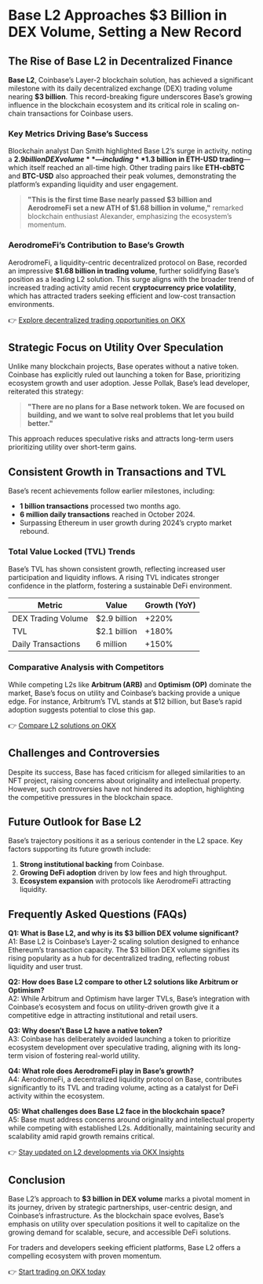 # Base L2 Approaches $3 Billion in DEX Volume, Setting a New Record  

## The Rise of Base L2 in Decentralized Finance  

**Base L2**, Coinbase’s Layer-2 blockchain solution, has achieved a significant milestone with its daily decentralized exchange (DEX) trading volume nearing **$3 billion**. This record-breaking figure underscores Base’s growing influence in the blockchain ecosystem and its critical role in scaling on-chain transactions for Coinbase users.  

### Key Metrics Driving Base’s Success  

Blockchain analyst Dan Smith highlighted Base L2’s surge in activity, noting a **$2.9 billion DEX volume**—including **$1.3 billion in ETH-USD trading**—which itself reached an all-time high. Other trading pairs like **ETH-cbBTC** and **BTC-USD** also approached their peak volumes, demonstrating the platform’s expanding liquidity and user engagement.  

> **"This is the first time Base nearly passed $3 billion and AerodromeFi set a new ATH of $1.68 billion in volume,"** remarked blockchain enthusiast Alexander, emphasizing the ecosystem’s momentum.  

### AerodromeFi’s Contribution to Base’s Growth  

AerodromeFi, a liquidity-centric decentralized protocol on Base, recorded an impressive **$1.68 billion in trading volume**, further solidifying Base’s position as a leading L2 solution. This surge aligns with the broader trend of increased trading activity amid recent **cryptocurrency price volatility**, which has attracted traders seeking efficient and low-cost transaction environments.  

👉 [Explore decentralized trading opportunities on OKX](https://bit.ly/okx-bonus)  

## Strategic Focus on Utility Over Speculation  

Unlike many blockchain projects, Base operates without a native token. Coinbase has explicitly ruled out launching a token for Base, prioritizing ecosystem growth and user adoption. Jesse Pollak, Base’s lead developer, reiterated this strategy:  

> **"There are no plans for a Base network token. We are focused on building, and we want to solve real problems that let you build better."**  

This approach reduces speculative risks and attracts long-term users prioritizing utility over short-term gains.  

## Consistent Growth in Transactions and TVL  

Base’s recent achievements follow earlier milestones, including:  
- **1 billion transactions** processed two months ago.  
- **6 million daily transactions** reached in October 2024.  
- Surpassing Ethereum in user growth during 2024’s crypto market rebound.  

### Total Value Locked (TVL) Trends  

Base’s TVL has shown consistent growth, reflecting increased user participation and liquidity inflows. A rising TVL indicates stronger confidence in the platform, fostering a sustainable DeFi environment.  

| Metric                | Value         | Growth (YoY) |  
|-----------------------|---------------|--------------|  
| DEX Trading Volume    | $2.9 billion  | +220%        |  
| TVL                   | $2.1 billion  | +180%        |  
| Daily Transactions    | 6 million     | +150%        |  

### Comparative Analysis with Competitors  

While competing L2s like **Arbitrum (ARB)** and **Optimism (OP)** dominate the market, Base’s focus on utility and Coinbase’s backing provide a unique edge. For instance, Arbitrum’s TVL stands at $12 billion, but Base’s rapid adoption suggests potential to close this gap.  

👉 [Compare L2 solutions on OKX](https://bit.ly/okx-bonus)  

## Challenges and Controversies  

Despite its success, Base has faced criticism for alleged similarities to an NFT project, raising concerns about originality and intellectual property. However, such controversies have not hindered its adoption, highlighting the competitive pressures in the blockchain space.  

## Future Outlook for Base L2  

Base’s trajectory positions it as a serious contender in the L2 space. Key factors supporting its future growth include:  
1. **Strong institutional backing** from Coinbase.  
2. **Growing DeFi adoption** driven by low fees and high throughput.  
3. **Ecosystem expansion** with protocols like AerodromeFi attracting liquidity.  

## Frequently Asked Questions (FAQs)  

**Q1: What is Base L2, and why is its $3 billion DEX volume significant?**  
A1: Base L2 is Coinbase’s Layer-2 scaling solution designed to enhance Ethereum’s transaction capacity. The $3 billion DEX volume signifies its rising popularity as a hub for decentralized trading, reflecting robust liquidity and user trust.  

**Q2: How does Base L2 compare to other L2 solutions like Arbitrum or Optimism?**  
A2: While Arbitrum and Optimism have larger TVLs, Base’s integration with Coinbase’s ecosystem and focus on utility-driven growth give it a competitive edge in attracting institutional and retail users.  

**Q3: Why doesn’t Base L2 have a native token?**  
A3: Coinbase has deliberately avoided launching a token to prioritize ecosystem development over speculative trading, aligning with its long-term vision of fostering real-world utility.  

**Q4: What role does AerodromeFi play in Base’s growth?**  
A4: AerodromeFi, a decentralized liquidity protocol on Base, contributes significantly to its TVL and trading volume, acting as a catalyst for DeFi activity within the ecosystem.  

**Q5: What challenges does Base L2 face in the blockchain space?**  
A5: Base must address concerns around originality and intellectual property while competing with established L2s. Additionally, maintaining security and scalability amid rapid growth remains critical.  

👉 [Stay updated on L2 developments via OKX Insights](https://bit.ly/okx-bonus)  

## Conclusion  

Base L2’s approach to **$3 billion in DEX volume** marks a pivotal moment in its journey, driven by strategic partnerships, user-centric design, and Coinbase’s infrastructure. As the blockchain space evolves, Base’s emphasis on utility over speculation positions it well to capitalize on the growing demand for scalable, secure, and accessible DeFi solutions.  

For traders and developers seeking efficient platforms, Base L2 offers a compelling ecosystem with proven momentum.  

👉 [Start trading on OKX today](https://bit.ly/okx-bonus)